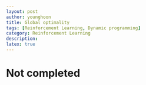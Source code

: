 ```yaml
---
layout: post
author: younghoon
title: Global optimality
tags: [Reinforcement Learning, Dynamic programming]
category: Reinforcement Learning
description: 
latex: true
---
```



# Not completed

<!--more-->
